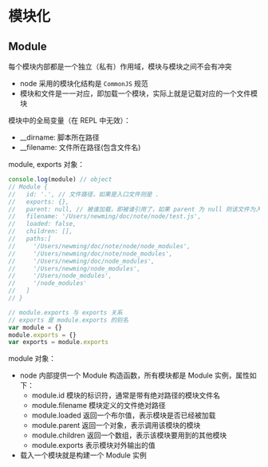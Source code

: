 # 模块化

## Module

每个模块内部都是一个独立（私有）作用域，模块与模块之间不会有冲突

-  node 采用的模块化结构是 `CommonJS` 规范
- 模块和文件是一一对应，即加载一个模块，实际上就是记载对应的一个文件模块

模块中的全局变量（在 REPL 中无效）：
- __dirname: 脚本所在路径
- __filename: 文件所在路径(包含文件名)

module, exports 对象：

```js
console.log(module) // object
// Module {
//   id: '.', // 文件路径，如果是入口文件则是 .
//   exports: {},
//   parent: null, // 被谁加载，即被谁引用了，如果 parent 为 null 则该文件为入口文件
//   filename: '/Users/newming/doc/note/node/test.js',
//   loaded: false,
//   children: [],
//   paths:[
//     '/Users/newming/doc/note/node/node_modules',
//     '/Users/newming/doc/note/node_modules',
//     '/Users/newming/doc/node_modules',
//     '/Users/newming/node_modules',
//     '/Users/node_modules',
//     '/node_modules'
//   ]
// }

// module.exports 与 exports 关系
// exports 是 module.exports 的别名
var module = {}
module.exports = {}
var exports = module.exports
```

module 对象：
- node 内部提供一个 Module 构造函数，所有模块都是 Module 实例，属性如下：
  - module.id 模块的标识符，通常是带有绝对路径的模块文件名
  - module.filename 模块定义的文件绝对路径
  - module.loaded 返回一个布尔值，表示模块是否已经被加载
  - module.parent 返回一个对象，表示调用该模块的模块
  - module.children 返回一个数组，表示该模块要用到的其他模块
  - module.exports 表示模块对外输出的值
- 载入一个模块就是构建一个 Module 实例
